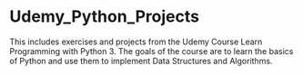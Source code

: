 # Udemy_Python_Projects
This includes exercises and projects from the Udemy Course Learn Programming with Python 3. The goals of the course are to learn the basics of Python and use them to implement Data Structures and Algorithms.
